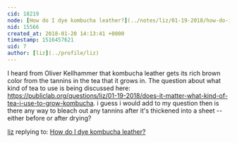 ```yaml
---
cid: 18219
node: [How do I dye kombucha leather?](../notes/liz/01-19-2018/how-do-i-dye-kombucha-leather)
nid: 15566
created_at: 2018-01-20 14:13:41 +0000
timestamp: 1516457621
uid: 7
author: [liz](../profile/liz)
---
```


I heard from Oliver Kellhammer that kombucha leather gets its rich brown color from the tannins in the tea that it grows in. The question about what kind of tea to use is being discussed here: https://publiclab.org/questions/liz/01-19-2018/does-it-matter-what-kind-of-tea-i-use-to-grow-kombucha. i guess i would add to my question then is there any way to bleach out any tannins after it's thickened into a sheet -- either before or after drying?

[liz](../profile/liz) replying to: [How do I dye kombucha leather?](../notes/liz/01-19-2018/how-do-i-dye-kombucha-leather)

